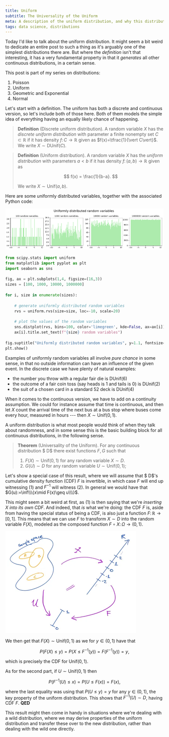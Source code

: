 ```yaml
---
title: Uniform
subtitle: The Universality of the Uniform
meta: A description of the uniform distribution, and why this distribution can be shown to be the universal distribution.
tags: data science, distributions
---
```


Today I'd like to talk about the uniform distribution. It might seem a bit weird to dedicate an entire post to such a thing as it's arguably one of the simplest distributions there are. But where the *definition* isn't that interesting, it has a very fundamental property in that it *generates* all other continuous distributions, in a certain sense.

This post is part of my series on distributions:
  1. <router-link to="/posts/2019-05-15-poisson">Poisson</router-link>
  2. Uniform
  3. <router-link to="/posts/2019-05-28-geometric-exponential">Geometric and Exponential</router-link>
  4. <router-link to="/posts/2019-06-05-normal">Normal</router-link>

Let's start with a definition. The uniform has both a discrete and continuous version, so let's include both of those here. Both of them models the simple idea of everything having an equally likely chance of happening.

> **Definition** (Discrete uniform distribution). A random variable $X$ has the *discrete uniform distribution* with parameter a finite nonempty set $C\subset\mathbb R$ if it has density $f\colon C\to\mathbb R$ given as $f(x)=\tfrac{1}{\vert C\vert}$. We write $X\sim\text{DUnif}(C)$.

> **Definition** (Uniform distribution). A random variable $X$ has the *uniform distribution* with parameters $a < b$ if it has density $f\colon(a,b)\to\mathbb R$ given as
>
> $$ f(x) = \frac{1}{b-a}. $$
>
> We write $X\sim\text{Unif}(a,b)$.

Here are some uniformly distributed variables, together with the associated Python code:

![Uniform random variables](/src/assets/img/uniform_rvs.png)

```python
from scipy.stats import uniform
from matplotlib import pyplot as plt
import seaborn as sns

fig, ax = plt.subplots(1,4, figsize=(16,3))
sizes = [100, 1000, 10000, 1000000]

for i, size in enumerate(sizes):

    # generate uniformly distributed random variables
    rvs = uniform.rvs(size=size, loc=-10, scale=20)

    # plot the values of the random variables
    sns.distplot(rvs, bins=100, color='limegreen', kde=False, ax=ax[i])
    ax[i].title.set_text(f"{size} random variables")

fig.suptitle("Uniformly distributed random variables", y=1.1, fontsize=18)
plt.show()
```

Examples of uniformly random variables all involve *pure chance* in some sense, in that no outside information can have an influence of the given event. In the discrete case we have plenty of natural examples:
  * the number you throw with a regular fair die is $\text{DUnif}(6)$
  * the outcome of a fair coin toss (say heads is $1$ and tails is $0$) is $\text{DUnif}(2)$
  * the suit of a chosen card in a standard 52 deck is $\text{DUnif}(4)$

When it comes to the continuous version, we have to add on a continuity assumption. We could for instance assume that time is continuous, and then let $X$ count the arrival time of the next bus at a bus stop where buses come every hour, measured in hours --- then $X\sim\text{Unif}(0,1)$.

A uniform distribution is what most people would think of when they talk about randomness, and in some sense this is the basic building block for all continuous distributions, in the following sense.

> **Theorem** (Universality of the Uniform). For any continuous distribution $ D$ there exist functions $F,G$ such that
>   1. $F(X)\sim\text{Unif}(0,1)$ for any random variable $X\sim D$.
>   2. $G(U)\sim D$ for any random variable $U\sim\text{Unif}(0,1)$;

Let's show a special case of this result, where we will assume that $ D$'s cumulative density function (CDF) $F$ is invertible, in which case $F$ will end up witnessing (1) and $F^{-1}$ will witness (2). In general we would have that $G(u):=\inf\\\{x\mid F(x)\geq u\\\}$.

This might seem a bit weird at first, as (1) is then saying that we're *inserting $X$ into its own CDF*. And indeed, that *is* what we're doing: the CDF $F$ is, aside from having the special status of being a CDF, is also just a function $F\colon\mathbb R\to[0,1]$. This means that we can use $F$ to transform $X\sim D$ into the random variable $F(X)$, modeled as the composed function $F\circ X\colon\Omega\to(0,1)$.

![Universality of the uniform](/src/assets/img/uniform.webp)

We then get that $F(X)\sim\text{Unif}(0,1)$ as we for $y\in(0,1)$ have that

$$ P(F(X)\leq y) = P(X\leq F^{-1}(y)) = F(F^{-1}(y)) = y, $$

which is precisely the CDF for $\text{Unif}(0,1)$.

As for the second part, if $U\sim\text{Unif}(0,1)$ then

$$ P(F^{-1}(U)\leq x) = P(U\leq F(x)) = F(x), $$

where the last equality was using that $P(U\leq y) = y$ for any $y\in(0,1)$, the key property of the uniform distribution. This shows that $F^{-1}(U)\sim D$, having CDF $F$. **QED**

This result might then come in handy in situations where we're dealing with a wild distribution, where we may derive properties of the uniform distribution and transfer these over to the new distribution, rather than dealing with the wild one directly.
